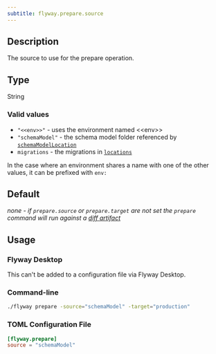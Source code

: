 ```yaml
---
subtitle: flyway.prepare.source
---
```


## Description

The source to use for the prepare operation.

## Type

String

### Valid values

- `"<<env>>"` - uses the environment named \<\<env>>
- `"schemaModel"` - the schema model folder referenced by [`schemaModelLocation`](<Configuration/Flyway Namespace/Flyway Schema Model Location Setting>)
- `migrations` - the migrations in [`locations`](<Configuration/Flyway Namespace/Flyway Locations Setting>)

In the case where an environment shares a name with one of the other values, it can be prefixed with `env:`

## Default

<i>none - if `prepare.source` or `prepare.target` are not set the
`prepare` command will run against a [diff artifact](<Configuration/Flyway Namespace/Flyway Prepare Namespace/Flyway Prepare Artifact Filename Setting>)</i>

## Usage

### Flyway Desktop

This can't be added to a configuration file via Flyway Desktop.

### Command-line

```bash
./flyway prepare -source="schemaModel" -target="production"
```

### TOML Configuration File

```toml
[flyway.prepare]
source = "schemaModel"
```
